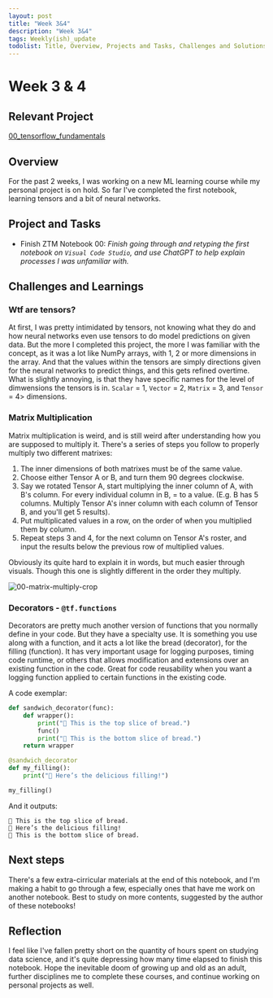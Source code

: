 ```yaml
---
layout: post
title: "Week 3&4"
description: "Week 3&4"
tags: Weekly(ish)_update
todolist: Title, Overview, Projects and Tasks, Challenges and Solutions, Learnings and Insights, Next Steps, Reflections
---
```


# Week 3 & 4

## Relevant Project
[00_tensorflow_fundamentals](https://tenatic-x.github.io/projects/(STUDY)_00_tensorflow_fundamentals.html)

## Overview
For the past 2 weeks, I was working on a new ML learning course while my personal project is on hold. So far I've completed the first notebook, learning tensors and a bit of neural networks.

## Project and Tasks
* Finish ZTM Notebook 00: *Finish going through and retyping the first notebook on `Visual Code Studio`, and use ChatGPT to help explain processes I was unfamiliar with.*

## Challenges and Learnings

### Wtf are tensors?
At first, I was pretty intimidated by tensors, not knowing what they do and how neural networks even use tensors to do model predictions on given data. But the more I completed this project, the more I was familiar with the concept, as it was a lot like NumPy arrays, 
with 1, 2 or more dimensions in the array. And that the values within the tensors are simply directions given for the neural networks to predict things, and this gets refined overtime. What is slightly annoying, is that they have specific names for the level of dimwensions
the tensors is in. `Scalar` = 1, `Vector` = 2, `Matrix` = 3, and `Tensor` = 4> dimensions.

### Matrix Multiplication
Matrix multiplication is weird, and is still weird after understanding how you are supposed to multiply it. There's a series of steps you follow to properly multiply two different matrixes:

1. The inner dimensions of both matrixes must be of the same value.
2. Choose either Tensor A or B, and turn them 90 degrees clockwise.
3. Say we rotated Tensor A, start multiplying the inner column of A, with B's column. For every individual column in B, = to a value. (E.g. B has 5 columns. Multiply Tensor A's inner column with each column of Tensor B, and you'll get 5 results).
4. Put multiplicated values in a row, on the order of when you multiplied them by column.
5. Repeat steps 3 and 4, for the next column on Tensor A's roster, and input the results below the previous row of multiplied values.

Obviously its quite hard to explain it in words, but much easier through visuals. Though this one is slightly different in the order they multiply.

![00-matrix-multiply-crop](https://github.com/user-attachments/assets/0bea4479-c81c-4618-936d-780c8d16e6bf)

### Decorators - `@tf.functions`
Decorators are pretty much another version of functions that you normally define in your code. But they have a specialty use. It is something you use along with a function, and it acts a lot like the bread (decorator), for the filling (function). It has very important
usage for logging purposes, timing code runtime, or others that allows modification and extensions over an existing function in the code. Great for code reusability when you want a logging function applied to certain functions in the existing code.

A code exemplar:
```python
def sandwich_decorator(func):
    def wrapper():
        print("🍞 This is the top slice of bread.")
        func()
        print("🍞 This is the bottom slice of bread.")
    return wrapper

@sandwich_decorator
def my_filling():
    print("🥓 Here’s the delicious filling!")

my_filling()
```

And it outputs:
```
🍞 This is the top slice of bread.
🥓 Here’s the delicious filling!
🍞 This is the bottom slice of bread.
```

## Next steps

There's a few extra-cirricular materials at the end of this notebook, and I'm making a habit to go through a few, especially ones that have me work on another notebook. Best to study on more contents, suggested by the author of these notebooks!

## Reflection

I feel like I've fallen pretty short on the quantity of hours spent on studying data science, and it's quite depressing how many time elapsed to finish this notebook. Hope the inevitable doom of growing up and old as an adult, further disciplines me to complete these
courses, and continue working on personal projects as well.
